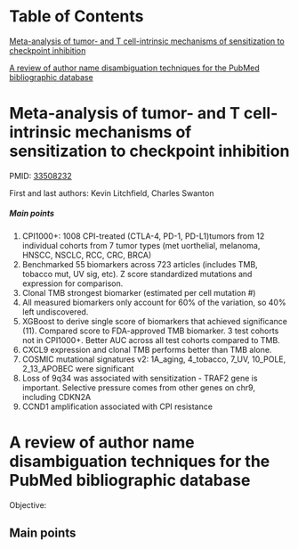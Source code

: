 # Table of Contents
[Meta-analysis of tumor- and T cell-intrinsic mechanisms of sensitization to checkpoint inhibition](#meta-analysis-of-tumor--and-T-cell-intrinsic-mechanisms-of-sensitization-to-checkpoint-inhibition)

[A review of author name disambiguation techniques for the PubMed bibliographic database](#a-review-of-author-name-disambiguation-techniques-for-the-pubmed-bibliographic-database)
<!---toc--->


# Meta-analysis of tumor- and T cell-intrinsic mechanisms of sensitization to checkpoint inhibition
PMID: [33508232](https://pubmed.ncbi.nlm.nih.gov/33508232/)

First and last authors: Kevin Litchfield, Charles Swanton
##### Main points
1. CPI1000+: 1008 CPI-treated (CTLA-4, PD-1, PD-L1)tumors from 12 individual cohorts from 7 tumor types (met uorthelial, melanoma, HNSCC, NSCLC, RCC, CRC, BRCA)
2. Benchmarked 55 biomarkers across 723 articles (includes TMB, tobacco mut, UV sig, etc). Z score standardized mutations and expression for comparison.
3. Clonal TMB strongest biomarker (estimated per cell mutation #)
4. All measured biomarkers only account for 60% of the variation, so 40% left undiscovered.
5. XGBoost to derive single score of biomarkers that achieved significance (11). Compared score to FDA-approved TMB biomarker. 3 test cohorts not in CPI1000+. Better AUC across all test cohorts compared to TMB.
6. CXCL9 expression and clonal TMB performs better than TMB alone.
7. COSMIC mutational signatures v2: 1A_aging, 4_tobacco, 7_UV, 10_POLE, 2_13_APOBEC were significant
8. Loss of 9q34 was associated with sensitization - TRAF2 gene is important. Selective pressure comes from other genes on chr9, including CDKN2A
9. CCND1 amplification associated with CPI resistance

# A review of author name disambiguation techniques for the PubMed bibliographic database

Objective: 

## Main points


